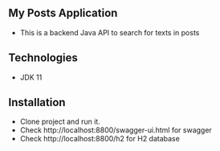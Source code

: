 <h2>My Posts Application</h2>

- This is a backend Java API to search for texts in posts

<h2>Technologies</h2>

- JDK 11

<h2>Installation</h2>

- Clone project and run it.
- Check http://localhost:8800/swagger-ui.html for swagger 
- Check http://localhost:8800/h2 for H2 database
